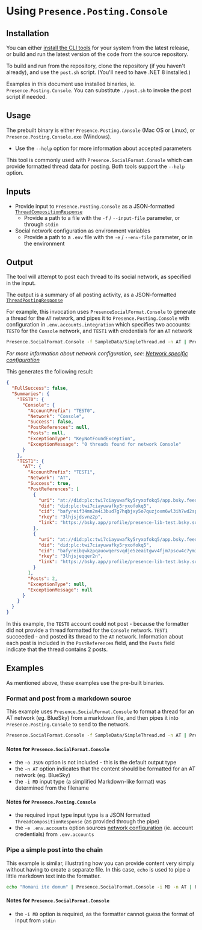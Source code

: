 # Using `Presence.Posting.Console`

## Installation

You can either [install the CLI tools](install-cli-tools.md) for your system from the latest release, or build and run the latest version of the code from the source repository.

To build and run from the repository, clone the repository (if you haven't already), and use the `post.sh` script. (You'll need to have .NET 8 installed.)

Examples in this document use installed binaries, ie. `Presence.Posting.Console`. You can substitute `./post.sh` to invoke the post script if needed.

## Usage

The prebuilt binary is either `Presence.Posting.Console` (Mac OS or Linux), or `Presence.Posting.Console.exe` (Windows).

- Use the `--help` option for more information about accepted parameters

This tool is commonly used with `Presence.SocialFormat.Console` which can provide formatted thread data for posting. Both tools support the `--help` option.

## Inputs

- Provide input to `Presence.Posting.Console` as a JSON-formatted [`ThreadCompositionResponse`](https://github.com/instantiator/presence/blob/main/Presence.SocialFormat.Lib/DTO/ThreadCompositionResponse.cs)
  - Provide a path to a file with the `-f` / `--input-file` parameter, or through `stdin`
- Social network configuration as environment variables
  - Provide a path to a `.env` file with the `-e` / `--env-file` parameter, or in the environment

## Output

The tool will attempt to post each thread to its social network, as specified in the input.

The output is a summary of all posting activity, as a JSON-formatted [`ThreadPostingResponse`](https://github.com/instantiator/presence/tree/main/Presence.Posting.Console/DTO/ThreadPostingResponse.cs)

For example, this invocation uses `PresenceSocialFormat.Console` to generate a thread for the `AT` network, and pipes it to `Presence.Posting.Console` with configuration in `.env.accounts.integration` which specifies two accounts: `TEST0` for the `Console` network, and `TEST1` with credentials for an `AT` network

```bash
Presence.SocialFormat.Console -f SampleData/SimpleThread.md -n AT | Presence.Posting.Console -e .env.accounts.integration
```

_For more information about network configuration, see: [Network specific configuration](../guides/network-specifics.md)_

This generates the following result:

```json
{
  "FullSuccess": false,
  "Summaries": {
    "TEST0": {
      "Console": {
        "AccountPrefix": "TEST0",
        "Network": "Console",
        "Success": false,
        "PostReferences": null,
        "Posts": null,
        "ExceptionType": "KeyNotFoundException",
        "ExceptionMessage": "0 threads found for network Console"
      }
    },
    "TEST1": {
      "AT": {
        "AccountPrefix": "TEST1",
        "Network": "AT",
        "Success": true,
        "PostReferences": [
          {
            "uri": "at://did:plc:twi7ciayuwafky5ryxofokq5/app.bsky.feed.post/3lhjsjdsvnz2p",
            "did": "did:plc:twi7ciayuwafky5ryxofokq5",
            "cid": "bafyreif34mn2m4i3bud7g7hqbjxy5o7quzjoxm6wl3ih7wd2sp27lbpt7e",
            "rkey": "3lhjsjdsvnz2p",
            "link": "https://bsky.app/profile/presence-lib-test.bsky.social/post/3lhjsjdsvnz2p"
          },
          {
            "uri": "at://did:plc:twi7ciayuwafky5ryxofokq5/app.bsky.feed.post/3lhjsjeqqer2n",
            "did": "did:plc:twi7ciayuwafky5ryxofokq5",
            "cid": "bafyreibqwkzpqauowqersvqdje5zeaitgwv4fjm7pscw4c7ym3jar6urla",
            "rkey": "3lhjsjeqqer2n",
            "link": "https://bsky.app/profile/presence-lib-test.bsky.social/post/3lhjsjeqqer2n"
          }
        ],
        "Posts": 2,
        "ExceptionType": null,
        "ExceptionMessage": null
      }
    }
  }
}
```

In this example, the `TEST0` account could not post - because the formatter did not provide a thread formatted for the `Console` network. `TEST1` succeeded - and posted its thread to the `AT` network. Information about each post is included in the `PostReferences` field, and the `Posts` field indicate that the thread contains 2 posts.

## Examples

As mentioned above, these examples use the pre-built binaries.

### Format and post from a markdown source

This example uses `Presence.SocialFormat.Console` to format a thread for an AT network (eg. BlueSky) from a markdown file, and then pipes it into `Presence.Posting.Console` to send to the network.

```bash
Presence.SocialFormat.Console -f SampleData/SimpleThread.md -n AT | Presence.Posting.Console -e .env.accounts
```

#### Notes for `Presence.SocialFormat.Console`

- the `-o JSON` option is not included - this is the default output type
- the `-n AT` option indicates that the content should be formatted for an AT network (eg. BlueSky)
- the `-i MD` input type (a simplified Markdown-like format) was determined from the filename

#### Notes for `Presence.Posting.Console`

- the required input type input type is a JSON formatted `ThreadCompositionResponse` (as provided through the pipe)
- the `-e .env.accounts` option sources [network configuration](../guides/network-specifics.md) (ie. account credentials) from `.env.accounts`

### Pipe a simple post into the chain

This example is similar, illustrating how you can provide content very simply without having to create a separate file. In this case, `echo` is used to pipe a little markdown text into the formatter.

```bash
echo "Romani ite domum" | Presence.SocialFormat.Console -i MD -n AT | Presence.Posting.Console -e .env.accounts
```

#### Notes for `Presence.SocialFormat.Console`

- the `-i MD` option is required, as the formatter cannot guess the format of input from `stdin`
